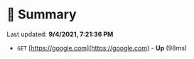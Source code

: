 # 📖 Summary
Last updated: **9/4/2021, 7:21:36 PM**

- `GET` [https://google.com](https://google.com) - **Up** (98ms)
